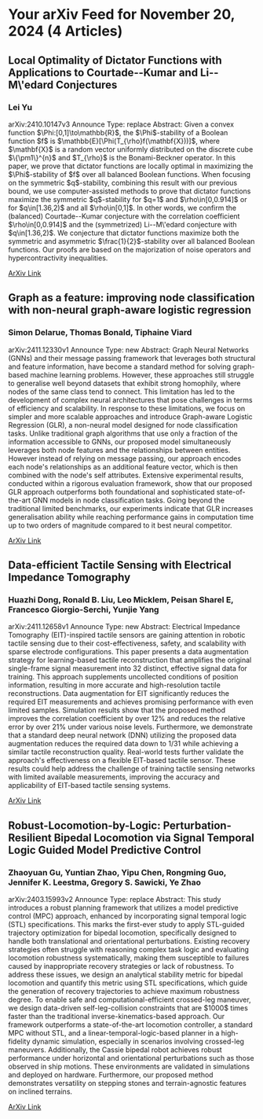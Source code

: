 <h1>Your arXiv Feed for November 20, 2024 (4 Articles)</h1>
<h2>Local Optimality of Dictator Functions with Applications to Courtade--Kumar and Li--M\'edard Conjectures</h2>
<h3>Lei Yu</h3>
<p>arXiv:2410.10147v3 Announce Type: replace 
Abstract: Given a convex function $\Phi:[0,1]\to\mathbb{R}$, the $\Phi$-stability of a Boolean function $f$ is $\mathbb{E}[\Phi(T_{\rho}f(\mathbf{X}))]$, where $\mathbf{X}$ is a random vector uniformly distributed on the discrete cube $\{\pm1\}^{n}$ and $T_{\rho}$ is the Bonami-Beckner operator. In this paper, we prove that dictator functions are locally optimal in maximizing the $\Phi$-stability of $f$ over all balanced Boolean functions. When focusing on the symmetric $q$-stability, combining this result with our previous bound, we use computer-assisted methods to prove that dictator functions maximize the symmetric $q$-stability for $q=1$ and $\rho\in[0,0.914]$ or for $q\in[1.36,2)$ and all $\rho\in[0,1]$. In other words, we confirm the (balanced) Courtade--Kumar conjecture with the correlation coefficient $\rho\in[0,0.914]$ and the (symmetrized) Li--M\'edard conjecture with $q\in[1.36,2)$. We conjecture that dictator functions maximize both the symmetric and asymmetric $\frac{1}{2}$-stability over all balanced Boolean functions. Our proofs are based on the majorization of noise operators and hypercontractivity inequalities.</p>
<a href='https://arxiv.org/abs/2410.10147'>ArXiv Link</a>

<h2>Graph as a feature: improving node classification with non-neural graph-aware logistic regression</h2>
<h3>Simon Delarue, Thomas Bonald, Tiphaine Viard</h3>
<p>arXiv:2411.12330v1 Announce Type: new 
Abstract: Graph Neural Networks (GNNs) and their message passing framework that leverages both structural and feature information, have become a standard method for solving graph-based machine learning problems. However, these approaches still struggle to generalise well beyond datasets that exhibit strong homophily, where nodes of the same class tend to connect. This limitation has led to the development of complex neural architectures that pose challenges in terms of efficiency and scalability. In response to these limitations, we focus on simpler and more scalable approaches and introduce Graph-aware Logistic Regression (GLR), a non-neural model designed for node classification tasks. Unlike traditional graph algorithms that use only a fraction of the information accessible to GNNs, our proposed model simultaneously leverages both node features and the relationships between entities. However instead of relying on message passing, our approach encodes each node's relationships as an additional feature vector, which is then combined with the node's self attributes. Extensive experimental results, conducted within a rigorous evaluation framework, show that our proposed GLR approach outperforms both foundational and sophisticated state-of-the-art GNN models in node classification tasks. Going beyond the traditional limited benchmarks, our experiments indicate that GLR increases generalisation ability while reaching performance gains in computation time up to two orders of magnitude compared to it best neural competitor.</p>
<a href='https://arxiv.org/abs/2411.12330'>ArXiv Link</a>

<h2>Data-efficient Tactile Sensing with Electrical Impedance Tomography</h2>
<h3>Huazhi Dong, Ronald B. Liu, Leo Micklem, Peisan Sharel E, Francesco Giorgio-Serchi, Yunjie Yang</h3>
<p>arXiv:2411.12658v1 Announce Type: new 
Abstract: Electrical Impedance Tomography (EIT)-inspired tactile sensors are gaining attention in robotic tactile sensing due to their cost-effectiveness, safety, and scalability with sparse electrode configurations. This paper presents a data augmentation strategy for learning-based tactile reconstruction that amplifies the original single-frame signal measurement into 32 distinct, effective signal data for training. This approach supplements uncollected conditions of position information, resulting in more accurate and high-resolution tactile reconstructions. Data augmentation for EIT significantly reduces the required EIT measurements and achieves promising performance with even limited samples. Simulation results show that the proposed method improves the correlation coefficient by over 12% and reduces the relative error by over 21% under various noise levels. Furthermore, we demonstrate that a standard deep neural network (DNN) utilizing the proposed data augmentation reduces the required data down to 1/31 while achieving a similar tactile reconstruction quality. Real-world tests further validate the approach's effectiveness on a flexible EIT-based tactile sensor. These results could help address the challenge of training tactile sensing networks with limited available measurements, improving the accuracy and applicability of EIT-based tactile sensing systems.</p>
<a href='https://arxiv.org/abs/2411.12658'>ArXiv Link</a>

<h2>Robust-Locomotion-by-Logic: Perturbation-Resilient Bipedal Locomotion via Signal Temporal Logic Guided Model Predictive Control</h2>
<h3>Zhaoyuan Gu, Yuntian Zhao, Yipu Chen, Rongming Guo, Jennifer K. Leestma, Gregory S. Sawicki, Ye Zhao</h3>
<p>arXiv:2403.15993v2 Announce Type: replace 
Abstract: This study introduces a robust planning framework that utilizes a model predictive control (MPC) approach, enhanced by incorporating signal temporal logic (STL) specifications. This marks the first-ever study to apply STL-guided trajectory optimization for bipedal locomotion, specifically designed to handle both translational and orientational perturbations. Existing recovery strategies often struggle with reasoning complex task logic and evaluating locomotion robustness systematically, making them susceptible to failures caused by inappropriate recovery strategies or lack of robustness. To address these issues, we design an analytical stability metric for bipedal locomotion and quantify this metric using STL specifications, which guide the generation of recovery trajectories to achieve maximum robustness degree. To enable safe and computational-efficient crossed-leg maneuver, we design data-driven self-leg-collision constraints that are $1000$ times faster than the traditional inverse-kinematics-based approach. Our framework outperforms a state-of-the-art locomotion controller, a standard MPC without STL, and a linear-temporal-logic-based planner in a high-fidelity dynamic simulation, especially in scenarios involving crossed-leg maneuvers. Additionally, the Cassie bipedal robot achieves robust performance under horizontal and orientational perturbations such as those observed in ship motions. These environments are validated in simulations and deployed on hardware. Furthermore, our proposed method demonstrates versatility on stepping stones and terrain-agnostic features on inclined terrains.</p>
<a href='https://arxiv.org/abs/2403.15993'>ArXiv Link</a>

